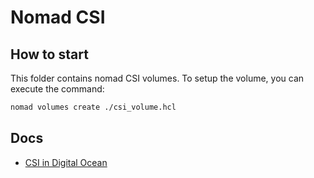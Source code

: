 # Nomad CSI

## How to start

This folder contains nomad CSI volumes.
To setup the volume, you can execute the command:

``` sh
nomad volumes create ./csi_volume.hcl
```

## Docs

- [CSI in Digital Ocean](https://github.com/hashicorp/nomad/tree/main/demo/csi/digitalocean)
